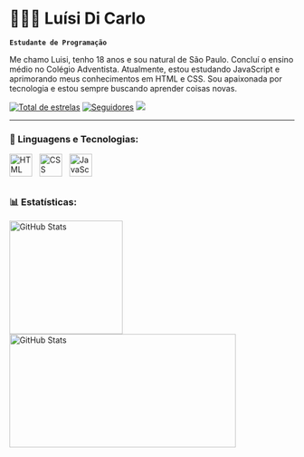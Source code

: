 # 👩🏻‍💻 Luísi Di Carlo

**`Estudante de Programação`**

Me chamo Luisi, tenho 18 anos e sou natural de São Paulo. Concluí o ensino médio no Colégio Adventista. Atualmente, estou estudando JavaScript e aprimorando meus conhecimentos em HTML e CSS. Sou apaixonada por tecnologia e estou sempre buscando aprender coisas novas.

<p align="left">
      <a href="https://github.com/LuisiDiCarlo?tab=repositories&sort=stargazers">
         <img alt="Total de estrelas" title="Total de estrelas GitHub" src="https://custom-icon-badges.demolab.com/github/stars/LuisiDiCarlo?color=55960c&style=for-the-badge&labelColor=488207&logo=star"/></a>
      <a href="https://github.com/LuisiDiCarlo?tab=followers">
         <img alt="Seguidores" title="Me siga no Github" src="https://custom-icon-badges.demolab.com/github/followers/LuisiDiCarlo?color=236ad3&labelColor=1155ba&style=for-the-badge&logo=person-add&label=Follow&logoColor=white"/></a>
         <a href="mailto:luisidicarlo19@gmail.com"><img src="https://img.shields.io/badge/-Gmail-%23333?style=for-the-badge&logo=gmail&logoColor=white" target="_blank"></a>
   </p>

---

### 🤖 Linguagens e Tecnologias:

<img 
    align="left" 
    alt="HTML"
    title="HTML" 
    width="40px" 
    style="padding-right: 10px;" 
    src="https://cdn.jsdelivr.net/gh/devicons/devicon@latest/icons/html5/html5-original.svg" 
/>
<img 
    align="left" 
    alt="CSS" 
    title="CSS"
    width="40px" 
    style="padding-right: 10px;" 
    src="https://cdn.jsdelivr.net/gh/devicons/devicon@latest/icons/css3/css3-original.svg" 
/>
<img 
    align="left" 
    alt="JavaScript" 
    title="JavaScript"
    width="40px" 
    style="padding-right: 10px;" 
    src="https://cdn.jsdelivr.net/gh/devicons/devicon@latest/icons/javascript/javascript-original.svg" 
/>

<br/>
<br/>
<br/>


### 📊 Estatísticas:

<p>
  <img 
    align="left" 
    alt="GitHub Stats" 
    height="200" 
    style="padding-right: 10px;" 
    src="https://github-readme-stats.vercel.app/api?username=LuisiDiCarlo&show_icons=true&theme=tokyonight&include_all_commits=true&locale=pt-br" 
  />
  <img 
      align="left" 
      alt="GitHub Stats" 
      height="200" 
      width='400'
      src="https://github-readme-stats.vercel.app/api/top-langs/?username=LuisiDiCarlo&theme=tokyonight&layout=compact&custom_title=Tecnologias&langs_count=9" 
  />
</p>


